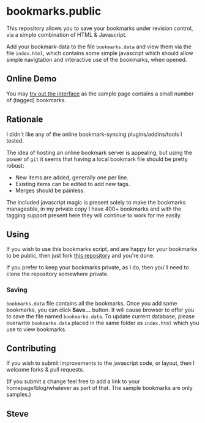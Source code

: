 bookmarks.public
================

This repository allows you to save your bookmarks under revision control,
via a simple combination of HTML & Javascript.

Add your bookmark-data to the file `bookmarks.data` and view them via the
file `index.html`, which contains some simple javascript which should allow simple
navigtation and interactive use of the bookmarks, when opened.


Online Demo
-----------

You may [try out the interface](http://www.steve.org.uk/Software/bookmarks/bookmarks.public/) as the sample page contains a small number of (tagged) bookmarks.


Rationale
---------

I didn't like any of the online bookmark-syncing plugins/addins/tools I tested.

The idea of hosting an online bookmark server is appealing, but using the
power of `git` it seems that having a local bookmark file should be pretty robust:

 * New items are added, generally one per line.
 * Existing items can be edited to add new tags.
 * Merges should be painless.

The included javascript magic is present solely to make the bookmarks manageable,
in my private copy I have 400+ bookmarks and with the tagging support present here
they will continue to work for me easily.


Using
-----

If you wish to use this bookmarks script, and are happy for your bookmarks
to be public, then just fork [this repository](https://github.com/skx/bookmarks.public) and you're done.

If you prefer to keep your bookmarks private, as I do, then you'll need to
clone the repository somewhere private.

### Saving

`bookmarks.data` file contains all the bookmarks. Once you add some bookmarks,
you can click **Save...** button. It will cause browser to offer you to save the
file named `bookmarks.data`. To update current database, please overwrite
`bookmarks.data` placed in the same folder as `index.html` which you use to view bookmarks.

Contributing
------------

If you wish to submit improvements to the javascript code, or layout, then I welcome forks & pull requests.

(If you submit a change feel free to add a link to your homepage/blog/whatever as part of that.  The sample bookmarks are only samples.)

Steve
--
